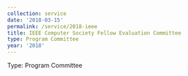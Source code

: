 ```yaml
---
collection: service
date: '2018-03-15'
permalink: /service/2018-ieee
title: IEEE Computer Society Fellow Evaluation Committee
type: Program Committee
year: '2018'
---
```


Type: Program Committee
